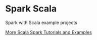 # Spark Scala

Spark with Scala example projects

[More Scala Spark Tutorials and Examples](https://supergloo.com/spark-tutorial/spark-tutorials-scala/) 
